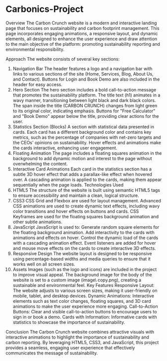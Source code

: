 # Carbonics-Project
Overview
The Carbon Crunch website is a modern and interactive landing page that focuses on sustainability and carbon footprint management. This page incorporates engaging animations, a responsive layout, and dynamic elements, all designed to enhance the user experience and draw attention to the main objective of the platform: promoting sustainability reporting and environmental responsibility.

Approach
The website consists of several key sections:

1. Navigation Bar
The header features a logo and a navigation bar with links to various sections of the site (Home, Services, Blog, About Us, and Contact).
Buttons for Login and Book Demo are also included in the header for easy access.
2. Hero Section
The hero section includes a bold call-to-action message that promotes the sustainability platform.
The title text (h1) animates in a wavy manner, transitioning between light black and dark black colors.
The span inside the title (CARBON CRUNCH) changes from light green to its original color, indicating emphasis.
Buttons for "Free Calculator" and "Book Demo" appear below the title, providing clear actions for the user.
3. Statistics Section (Blocks)
A section with statistical data presented in cards. Each card has a different background color and contains key metrics, such as the percentage of companies with net-zero targets and the CEOs' opinions on sustainability.
Hover effects and animations make the cards interactive, enhancing user engagement.
4. Floating Animation
The page includes a floating squares animation in the background to add dynamic motion and interest to the page without overwhelming the content.
5. Interactive Card Animations
Each card in the statistics section has a subtle 3D hover effect that adds a parallax-like effect when hovered over.
A cascading animation is applied to the cards, making them appear sequentially when the page loads.
Technologies Used
1. HTML5
The structure of the website is built using semantic HTML5 tags to ensure accessibility and maintain a clean, logical structure.
2. CSS3
CSS Grid and Flexbox are used for layout management.
Advanced CSS animations are used to create dynamic text effects, including wavy color transitions and hover effects on buttons and cards.
CSS Keyframes are used for the floating squares background animation and other subtle animations.
3. JavaScript
JavaScript is used to:
Generate random square elements for the floating background animation.
Add interactivity to the cards with animations and effects on hover.
Control the dynamic load of the cards with a cascading animation effect.
Event listeners are added for hover and mouse move effects on the cards to create interactive 3D effects.
4. Responsive Design
The website layout is designed to be responsive using percentage-based widths and media queries to ensure that it works well on all screen sizes.
5. Assets
Images (such as the logo and icons) are included in the project to improve visual appeal.
The background image for the body of the website is set to a custom image (image\ copy.png), creating a sustainable and environmental feel.
Key Features
Responsive Layout: The website adjusts to various screen sizes, making it user-friendly on mobile, tablet, and desktop devices.
Dynamic Animations: Interactive elements such as text color changes, floating squares, and 3D card animations to make the user experience more engaging.
Call-to-Action Buttons: Clear and visible call-to-action buttons to encourage users to sign in or book a demo.
Cards with Information: Informative cards with statistics to showcase the importance of sustainability.

Conclusion
The Carbon Crunch website combines attractive visuals with interactive animations to highlight the importance of sustainability and carbon reporting. By leveraging HTML5, CSS3, and JavaScript, this project provides a seamless, engaging user experience that effectively communicates the message of sustainability.
